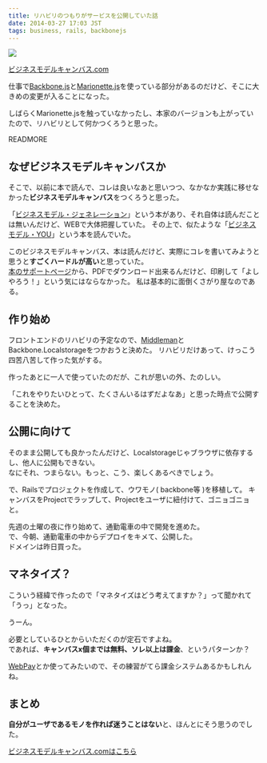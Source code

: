 ```yaml
---
title: リハビリのつもりがサービスを公開していた話
date: 2014-03-27 17:03 JST
tags: business, rails, backbonejs
---
```


<img class='img-responsive img-rounded' src='/images/portfolio/businessmodelcanvas.png' />

[ビジネスモデルキャンバス.com](http://xn--nckvadb2e8ayas2lma0gwe.com/)

仕事で[Backbone.js](http://backbonejs.org/)と[Marionette.js](http://marionettejs.com/)を使っている部分があるのだけど、そこに大きめの変更が入ることになった。

しばらくMarionette.jsを触っていなかったし、本家のバージョンも上がっていたので、リハビリとして何かつくろうと思った。

READMORE

## なぜビジネスモデルキャンバスか

そこで、以前に本で読んで、コレは良いなあと思いつつ、なかなか実践に移せなかった**ビジネスモデルキャンバス**をつくろうと思った。

「[ビジネスモデル・ジェネレーション](http://www.amazon.co.jp/gp/product/4798122971/ref=as_li_ss_il?ie=UTF8&camp=247&creative=7399&creativeASIN=4798122971&linkCode=as2&tag=kattttttttton-22)」という本があり、それ自体は読んだことは無いんだけど、WEBで大体把握していた。
その上で、似たような「[ビジネスモデル・YOU](http://www.amazon.co.jp/gp/product/4798128147/ref=as_li_ss_il?ie=UTF8&camp=247&creative=7399&creativeASIN=4798128147&linkCode=as2&tag=kattttttttton-22)」という本を読んでいた。

このビジネスモデルキャンバス、本は読んだけど、実際にコレを書いてみようと思うと**すごくハードルが高い**と思っていた。  
[本のサポートページ](http://www.businessmodelgeneration.com/canvas)から、PDFでダウンロード出来るんだけど、印刷して「よしやろう！」という気にはならなかった。
私は基本的に面倒くさがり屋なのである。

## 作り始め

フロントエンドのリハビリの予定なので、[Middleman](http://middlemanapp.com/jp/)とBackbone.Localstorageをつかおうと決めた。
リハビリだけあって、けっこう四苦八苦して作った気がする。

作ったあとに一人で使っていたのだが、これが思いの外、たのしい。

「これをやりたいひとって、たくさんいるはずだよなあ」と思った時点で公開することを決めた。

## 公開に向けて

そのまま公開しても良かったんだけど、Localstorageじゃブラウザに依存するし、他人に公開もできない。  
なにそれ、つまらない。もっと、こう、楽しくあるべきでしょう。

で、Railsでプロジェクトを作成して、ウワモノ( backbone等 )を移植して。
キャンバスをProjectでラップして、Projectをユーザに紐付けて、ゴニョゴニョと。

先週の土曜の夜に作り始めて、通勤電車の中で開発を進めた。  
で、今朝、通勤電車の中からデプロイをキメて、公開した。  
ドメインは昨日買った。

## マネタイズ？

こういう経緯で作ったので「マネタイズはどう考えてますか？」って聞かれて「うっ」となった。

うーん。

必要としているひとからいただくのが定石ですよね。  
であれば、**キャンバスx個までは無料、ソレ以上は課金**、というパターンか？

[WebPay](https://webpay.jp/)とか使ってみたいので、その練習がてら課金システムあるかもしれんね。

## まとめ

**自分がユーザであるモノを作れば迷うことはない**と、ほんとにそう思うのでした。

[ビジネスモデルキャンバス.comはこちら](http://xn--nckvadb2e8ayas2lma0gwe.com/)

